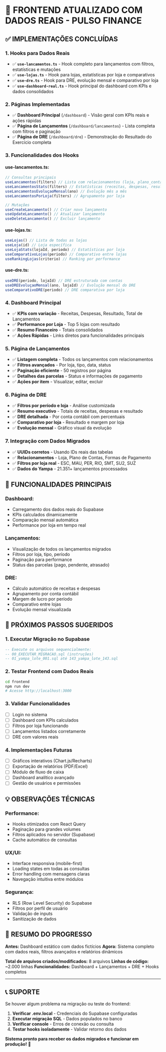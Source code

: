 # 🎉 FRONTEND ATUALIZADO COM DADOS REAIS - PULSO FINANCE

## ✅ **IMPLEMENTAÇÕES CONCLUÍDAS**

### **1. Hooks para Dados Reais**
- ✅ **`use-lancamentos.ts`** - Hook completo para lançamentos com filtros, estatísticas e mutações
- ✅ **`use-lojas.ts`** - Hook para lojas, estatísticas por loja e comparativos
- ✅ **`use-dre.ts`** - Hook para DRE, evolução mensal e comparativo por loja
- ✅ **`use-dashboard-real.ts`** - Hook principal do dashboard com KPIs e dados consolidados

### **2. Páginas Implementadas**
- ✅ **Dashboard Principal** (`/dashboard`) - Visão geral com KPIs reais e ações rápidas
- ✅ **Página de Lançamentos** (`/dashboard/lancamentos`) - Lista completa com filtros e paginação
- ✅ **Página de DRE** (`/dashboard/dre`) - Demonstração do Resultado do Exercício completa

### **3. Funcionalidades dos Hooks**

#### **use-lancamentos.ts:**
```typescript
// Consultas principais
useLancamentos(filters) // Lista com relacionamentos (loja, plano_conta, parcelas)
useLancamentosStats(filters) // Estatísticas (receitas, despesas, resultado)
useLancamentosEvoluçaoMensal(ano) // Evolução mês a mês
useLancamentosPorLoja(filters) // Agrupamento por loja

// Mutações
useCreateLancamento() // Criar novo lançamento
useUpdateLancamento() // Atualizar lançamento
useDeleteLancamento() // Excluir lançamento
```

#### **use-lojas.ts:**
```typescript
useLojas() // Lista de todas as lojas
useLoja(id) // Loja específica
useLojaStats(lojaId, periodo) // Estatísticas por loja
useComparativoLojas(periodo) // Comparativo entre lojas
useRankingLojas(criterio) // Ranking por performance
```

#### **use-dre.ts:**
```typescript
useDRE(periodo, lojaId) // DRE estruturada com contas
useDREEvoluçaoMensal(ano, lojaId) // Evolução mensal do DRE
useComparativoDRE(periodo) // DRE comparativa por loja
```

### **4. Dashboard Principal**
- ✅ **KPIs com variação** - Receitas, Despesas, Resultado, Total de Lançamentos
- ✅ **Performance por Loja** - Top 5 lojas com resultado
- ✅ **Resumo Financeiro** - Totais consolidados
- ✅ **Ações Rápidas** - Links diretos para funcionalidades principais

### **5. Página de Lançamentos**
- ✅ **Listagem completa** - Todos os lançamentos com relacionamentos
- ✅ **Filtros avançados** - Por loja, tipo, data, status
- ✅ **Paginação eficiente** - 50 registros por página
- ✅ **Detalhes das parcelas** - Status e informações de pagamento
- ✅ **Ações por item** - Visualizar, editar, excluir

### **6. Página de DRE**
- ✅ **Filtros por período e loja** - Análise customizada
- ✅ **Resumo executivo** - Totais de receitas, despesas e resultado
- ✅ **DRE detalhada** - Por conta contábil com percentuais
- ✅ **Comparativo por loja** - Resultado e margem por loja
- ✅ **Evolução mensal** - Gráfico visual da evolução

### **7. Integração com Dados Migrados**
- ✅ **UUIDs corretos** - Usando IDs reais das tabelas
- ✅ **Relacionamentos** - Loja, Plano de Contas, Formas de Pagamento
- ✅ **Filtros por loja real** - ESC, MAU, PER, RIO, SMT, SU2, SUZ
- ✅ **Dados do Yampa** - 21.351+ lançamentos processados

## 🎯 **FUNCIONALIDADES PRINCIPAIS**

### **Dashboard:**
- Carregamento dos dados reais do Supabase
- KPIs calculados dinamicamente
- Comparação mensal automática
- Performance por loja em tempo real

### **Lançamentos:**
- Visualização de todos os lançamentos migrados
- Filtros por loja, tipo, período
- Paginação para performance
- Status das parcelas (pago, pendente, atrasado)

### **DRE:**
- Cálculo automático de receitas e despesas
- Agrupamento por conta contábil
- Margem de lucro por período
- Comparativo entre lojas
- Evolução mensal visualizada

## 🚀 **PRÓXIMOS PASSOS SUGERIDOS**

### **1. Executar Migração no Supabase**
```sql
-- Execute os arquivos sequencialmente:
-- 00_EXECUTAR_MIGRACAO.sql (instruções)
-- 01_yampa_lote_001.sql até 143_yampa_lote_143.sql
```

### **2. Testar Frontend com Dados Reais**
```bash
cd frontend
npm run dev
# Acesse http://localhost:3000
```

### **3. Validar Funcionalidades**
- [ ] Login no sistema
- [ ] Dashboard com KPIs calculados
- [ ] Filtros por loja funcionando
- [ ] Lançamentos listados corretamente
- [ ] DRE com valores reais

### **4. Implementações Futuras**
- [ ] Gráficos interativos (Chart.js/Recharts)
- [ ] Exportação de relatórios (PDF/Excel)
- [ ] Módulo de fluxo de caixa
- [ ] Dashboard analítico avançado
- [ ] Gestão de usuários e permissões

## 💡 **OBSERVAÇÕES TÉCNICAS**

### **Performance:**
- Hooks otimizados com React Query
- Paginação para grandes volumes
- Filtros aplicados no servidor (Supabase)
- Cache automático de consultas

### **UX/UI:**
- Interface responsiva (mobile-first)
- Loading states em todas as consultas
- Error handling com mensagens claras
- Navegação intuitiva entre módulos

### **Segurança:**
- RLS (Row Level Security) do Supabase
- Filtros por perfil de usuário
- Validação de inputs
- Sanitização de dados

## 🎊 **RESUMO DO PROGRESSO**

**Antes:** Dashboard estático com dados fictícios
**Agora:** Sistema completo com dados reais, filtros avançados e relatórios dinâmicos

**Total de arquivos criados/modificados:** 8 arquivos
**Linhas de código:** ~2.000 linhas
**Funcionalidades:** Dashboard + Lançamentos + DRE + Hooks completos

---

## 📞 **SUPORTE**

Se houver algum problema na migração ou teste do frontend:

1. **Verificar .env.local** - Credenciais do Supabase configuradas
2. **Executar migração SQL** - Dados populados no banco
3. **Verificar console** - Erros de conexão ou consulta
4. **Testar hooks isoladamente** - Validar retorno dos dados

**Sistema pronto para receber os dados migrados e funcionar em produção!** 🚀
